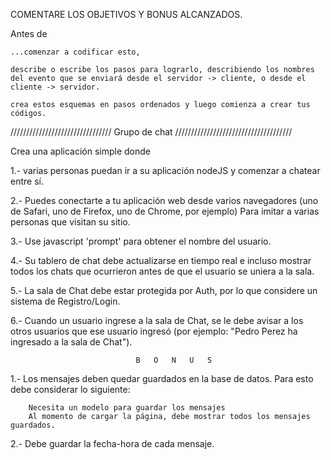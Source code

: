 COMENTARE LOS OBJETIVOS Y BONUS ALCANZADOS.


Antes de

    ...comenzar a codificar esto,

    describe o escribe los pasos para lograrlo, describiendo los nombres del evento que se enviará desde el servidor -> cliente, o desde el cliente -> servidor.

    crea estos esquemas en pasos ordenados y luego comienza a crear tus códigos.


////////////////////////////////          Grupo de chat         /////////////////////////////////////

Crea una aplicación simple donde 

1.-     varias personas puedan ir a su aplicación nodeJS y comenzar a chatear entre sí. 

2.-     Puedes conectarte a tu aplicación web desde varios navegadores (uno de Safari, uno de Firefox,
        uno de Chrome, por ejemplo)      Para imitar a varias personas que visitan su sitio. 

3.-     Use javascript 'prompt' para obtener el nombre del usuario.

4.-     Su tablero de chat debe actualizarse en tiempo real e incluso mostrar todos los chats que
        ocurrieron antes de que el usuario se uniera a la sala.

5.-     La sala de Chat debe estar protegida por Auth, por lo que considere un sistema de Registro/Login.

6.-     Cuando un usuario ingrese a la sala de Chat, se le debe avisar a los otros usuarios que
        ese usuario ingresó (por ejemplo: "Pedro Perez ha ingresado a la sala de Chat").

<!-- 7.-     Debe un  repositorio con el nombre dojo-chat a su Github.  -->


                                B   O   N   U   S


1.-     Los mensajes deben quedar guardados en la base de datos. Para esto debe considerar lo siguiente:

        Necesita un modelo para guardar los mensajes
        Al momento de cargar la página, debe mostrar todos los mensajes guardados.

2.-     Debe guardar la fecha-hora de cada mensaje.











